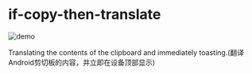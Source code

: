 # if-copy-then-translate

![demo](https://github.com/yqf19930712/if-copy-then-translate/blob/master/art/demo.gif)

Translating the contents of the clipboard and immediately toasting.(翻译Android剪切板的内容，并立即在设备顶部显示)


